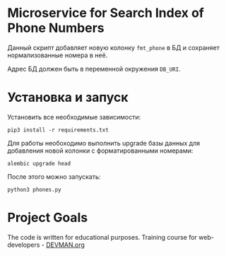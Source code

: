 # Microservice for Search Index of Phone Numbers

Данный скрипт добавляет новую колонку `fmt_phone` в БД и сохраняет нормализованные номера в неё.

Адрес БД должен быть в переменной окружения `DB_URI`.

# Установка и запуск

Установить все необходимые зависимости:

```
pip3 install -r requirements.txt
```

Для работы необоходимо выполнить upgrade базы данных для добавления новой колонки с форматированными номерами:

```
alembic upgrade head
```

После этого можно запускать:

```
python3 phones.py
```

# Project Goals

The code is written for educational purposes. Training course for web-developers - [DEVMAN.org](https://devman.org)
